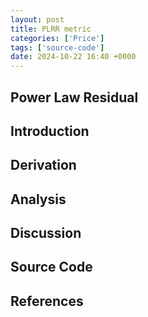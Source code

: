 ```yaml
---
layout: post
title: PLRR metric
categories: ['Price']
tags: ['source-code']
date: 2024-10-22 16:40 +0000
---
```


## Power Law Residual

<link rel="stylesheet" type="text/css" href="/assets/css/spinner.css">

<div id="container" style="background-color:#222">
    <div id="cover-spin"></div>
</div>  
    
<script type="module">
    import { initializeCharts } from '/assets/js/plrr-tradingview.js';

    async function fetchData() {
    const bitcoinResponse = await fetch('https://python-server-e4a8c032b69c.herokuapp.com/bitcoin-price');
    const quantileResponse = await fetch('https://python-server-e4a8c032b69c.herokuapp.com/quantile-price');
        
    const bitcoinData = await bitcoinResponse.json();
    const quantileData = await quantileResponse.json();
        
    return { bitcoinData, quantileData }; 
    }

    fetchData()
    .then(data => {
        document.getElementById('cover-spin').remove(); 
        initializeCharts(data.bitcoinData,data.quantileData); 
    });
</script>

## Introduction

## Derivation

## Analysis

## Discussion

## Source Code

## References







